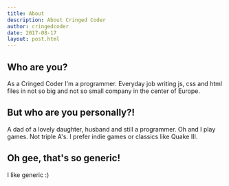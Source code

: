 ```yaml
---
title: About
description: About Cringed Coder
author: cringedcoder
date: 2017-08-17
layout: post.html
---
```


## Who are you?
As a Cringed Coder I'm a programmer. Everyday job writing js, css and html files
in not so big and not so small company in the center of Europe.

## But who are you personally?!
A dad of a lovely daughter, husband and still a programmer. Oh and I play games.
Not triple A's. I prefer indie games or classics like Quake III.

## Oh gee, that's so generic!
I like generic :)
